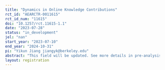 ```yaml
---
title: "Dynamics in Online Knowledge Contributions"
rct_id: "AEARCTR-0011615"
rct_id_num: "11615"
doi: "10.1257/rct.11615-1.1"
date: "2023-07-28"
status: "in_development"
jel: "nan"
start_year: "2023-07-10"
end_year: "2024-10-31"
pi: "Yikun Jiang jiangyk@berkeley.edu"
abstract: "This field will be updated. See more details in pre-analysis plan."
layout: registration
---
```


